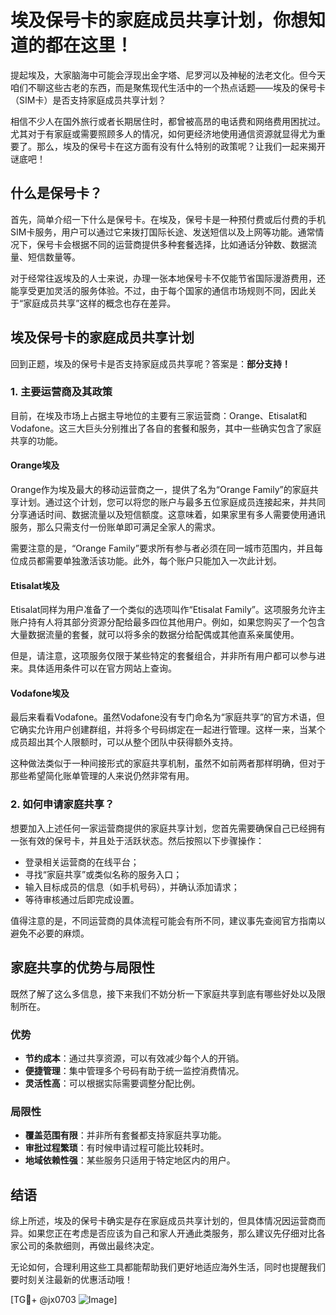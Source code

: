 # 埃及保号卡的家庭成员共享计划，你想知道的都在这里！

提起埃及，大家脑海中可能会浮现出金字塔、尼罗河以及神秘的法老文化。但今天咱们不聊这些古老的东西，而是聚焦现代生活中的一个热点话题——埃及的保号卡（SIM卡）是否支持家庭成员共享计划？

相信不少人在国外旅行或者长期居住时，都曾被高昂的电话费和网络费用困扰过。尤其对于有家庭或需要照顾多人的情况，如何更经济地使用通信资源就显得尤为重要了。那么，埃及的保号卡在这方面有没有什么特别的政策呢？让我们一起来揭开谜底吧！

## 什么是保号卡？

首先，简单介绍一下什么是保号卡。在埃及，保号卡是一种预付费或后付费的手机SIM卡服务，用户可以通过它来拨打国际长途、发送短信以及上网等功能。通常情况下，保号卡会根据不同的运营商提供多种套餐选择，比如通话分钟数、数据流量、短信数量等。

对于经常往返埃及的人士来说，办理一张本地保号卡不仅能节省国际漫游费用，还能享受更加灵活的服务体验。不过，由于每个国家的通信市场规则不同，因此关于“家庭成员共享”这样的概念也存在差异。

## 埃及保号卡的家庭成员共享计划

回到正题，埃及的保号卡是否支持家庭成员共享呢？答案是：**部分支持！**

### 1. 主要运营商及其政策

目前，在埃及市场上占据主导地位的主要有三家运营商：Orange、Etisalat和Vodafone。这三大巨头分别推出了各自的套餐和服务，其中一些确实包含了家庭共享的功能。

#### Orange埃及
Orange作为埃及最大的移动运营商之一，提供了名为“Orange Family”的家庭共享计划。通过这个计划，您可以将您的账户与最多五位家庭成员连接起来，并共同分享通话时间、数据流量以及短信额度。这意味着，如果家里有多人需要使用通讯服务，那么只需支付一份账单即可满足全家人的需求。

需要注意的是，“Orange Family”要求所有参与者必须在同一城市范围内，并且每位成员都需要单独激活该功能。此外，每个账户只能加入一次此计划。

#### Etisalat埃及
Etisalat同样为用户准备了一个类似的选项叫作“Etisalat Family”。这项服务允许主账户持有人将其部分资源分配给最多四位其他用户。例如，如果您购买了一个包含大量数据流量的套餐，就可以将多余的数据分给配偶或其他直系亲属使用。

但是，请注意，这项服务仅限于某些特定的套餐组合，并非所有用户都可以参与进来。具体适用条件可以在官方网站上查询。

#### Vodafone埃及
最后来看看Vodafone。虽然Vodafone没有专门命名为“家庭共享”的官方术语，但它确实允许用户创建群组，并将多个号码绑定在一起进行管理。这样一来，当某个成员超出其个人限额时，可以从整个团队中获得额外支持。

这种做法类似于一种间接形式的家庭共享机制，虽然不如前两者那样明确，但对于那些希望简化账单管理的人来说仍然非常有用。

### 2. 如何申请家庭共享？

想要加入上述任何一家运营商提供的家庭共享计划，您首先需要确保自己已经拥有一张有效的保号卡，并且处于活跃状态。然后按照以下步骤操作：

- 登录相关运营商的在线平台；
- 寻找“家庭共享”或类似名称的服务入口；
- 输入目标成员的信息（如手机号码），并确认添加请求；
- 等待审核通过后即完成设置。

值得注意的是，不同运营商的具体流程可能会有所不同，建议事先查阅官方指南以避免不必要的麻烦。

## 家庭共享的优势与局限性

既然了解了这么多信息，接下来我们不妨分析一下家庭共享到底有哪些好处以及限制所在。

### 优势

- **节约成本**：通过共享资源，可以有效减少每个人的开销。
- **便捷管理**：集中管理多个号码有助于统一监控消费情况。
- **灵活性高**：可以根据实际需要调整分配比例。

### 局限性

- **覆盖范围有限**：并非所有套餐都支持家庭共享功能。
- **审批过程繁琐**：有时候申请过程可能比较耗时。
- **地域依赖性强**：某些服务只适用于特定地区内的用户。

## 结语

综上所述，埃及的保号卡确实是存在家庭成员共享计划的，但具体情况因运营商而异。如果您正在考虑是否应该为自己和家人开通此类服务，那么建议先仔细对比各家公司的条款细则，再做出最终决定。

无论如何，合理利用这些工具都能帮助我们更好地适应海外生活，同时也提醒我们要时刻关注最新的优惠活动哦！

[TG💪+ @jx0703 ![Image](https://github.com/user-attachments/assets/dbca1d08-cadb-493c-b0ec-ad6f7a83f270)]